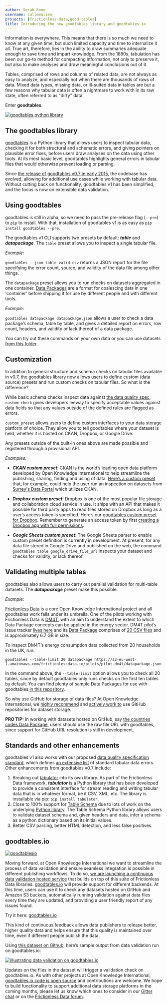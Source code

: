 ```yaml
---
author: Serah Rono
username: callmealien
projects: [frictionless-data,good-tables]
title: Introducing the new goodtables library and goodtables.io
---
```


Information is everywhere. This means that there is so much we need to know at any given time, but such limited capacity and time to internalize it all. True art, therefore, lies in the ability to draw summaries adequate enough to save time and impart knowledge. From the 1880s, tabulation has been our go-to method for compacting information, not only to preserve it, but also to make analyses and draw meaningful conclusions out of it.

Tables, comprised of rows and columns of related data, are not always as easy to analyze, and especially not when there are thousands of rows of data. Mixed data types, missing data, or ill-suited data in tables are but a few reasons why tabular data is often a nightmare to work with in its raw state, often referred to as "dirty" data.

Enter **goodtables**.

[![goodtables python library](/img/posts/goodtables-python-library.png)](https://github.com/frictionlessdata/goodtables.io)


## The goodtables library

[goodtables](https://github.com/frictionlessdata/goodtables-py/) is a Python library that allows users to inspect tabular data, checking it for both structural and schematic errors, and giving pointers on plausible error fixes, before users draw analyses on the data using other tools. At its most basic level, goodtables highlights general errors in tabular files that would otherwise prevent loading or parsing.

Since [the release of goodtables v0.7 in early 2015](http://okfnlabs.org/blog/2015/02/20/introducing-goodtables.html), the codebase has evolved, allowing for additional use cases while working with tabular data.  Without cutting back on functionality, goodtables v1 has been simplified, and the focus is now on extensible data validation.

## Using goodtables

goodtables is still in alpha, so we need to pass the pre-release flag (`--pre`) to `pip` to install.  With that, installation of goodtables v1 is as easy as `pip install goodtables --pre`.

The goodtables v1 CLI supports two presets by default: **_table_**  and **_datapackage_**.  The `table` preset allows you to inspect a single tabular file.

_Example:_

`goodtables --json table valid.csv` returns a JSON report for the file specifying the error count, source, and validity of the data file among other things.

The `datapackage` preset allows you to run checks on datasets aggregated in one container.  [Data Packages](http://specs.frictionlessdata.io/data-package/) are a format for coalescing data in one 'container' before shipping it for use by different people and with different tools.

_Example:_

`goodtables datapackage datapackage.json` allows a user to check a data package’s schema, table by table, and gives a detailed report on errors, row count, headers, and validity or lack thereof of a data package.

You can try out these commands on your own data or you can use datasets [from this folder](https://github.com/frictionlessdata/goodtables-py/tree/master/data).

## Customization

In addition to general structure and schema checks on tabular files available in v0.7, the goodtables library now allows users to define custom (data source) presets and run custom checks on tabular files. So what is the difference?

While basic schema checks inspect data against [the data quality spec](https://github.com/frictionlessdata/data-quality-spec), `custom_check` gives developers leeway to specify acceptable values against data fields so that any values outside of the defined rules are flagged as errors.

`custom_preset` allows users to define custom interfaces to your data storage platform of choice. They allow you to tell goodtables where your dataset is held, whether it is hosted on CKAN, Dropbox, or Google Drive.

Any presets outside of the built-in ones above are made possible and registered through a provisional API.

_Examples:_

+ **_CKAN custom preset_**:
[CKAN](http://ckan.org) is the world’s leading open data platform developed by Open Knowledge International to help streamline the publishing, sharing, finding and using of data.
[Here’s a custom preset](https://github.com/frictionlessdata/goodtables-py/blob/master/examples/ckan.py) that, for example, could help the user run an inspection on datasets from [Surrey's Data Portal](http://data.surrey.ca) which utilizes CKAN.

+ **_Dropbox custom preset_**:
Dropbox is one of the most popular file storage and collaboration cloud service in use. It ships with an API that makes it possible for third party apps to read files stored on Dropbox as long as a user’s access token is specified. Here’s our [goodtables custom preset for Dropbox](https://github.com/frictionlessdata/goodtables-py/blob/master/examples/dropbox.py). Remember to generate an access token by first [creating a Dropbox app with full permissions](https://www.dropbox.com/developers/apps).

+ **_Google Sheets custom preset_**:
The Google Sheets parser to enable custom preset definition is currently in development. At present, for any data file stored in Google Drive and published on the web, the command `goodtables table google_drive_file_url` inspects your dataset and checks for validity, or lack thereof.

## Validating multiple tables

goodtables also allows users to carry out parallel validation for multi-table datasets. The **_datapackage_** preset make this possible.

_Example:_

[Frictionless Data](http://frictionlessdata.io) is a core Open Knowledge International project and all goodtables work falls under its umbrella. One of the pilots working with Frictionless Data is [DM4T](https://github.com/frictionlessdata/pilot-dm4t), with an aim to understand the extent to which Data Package concepts can be applied in the energy sector. DM4T pilot’s issue tracker [lives here](https://github.com/frictionlessdata/pilot-dm4t) and its [Data Package](https://s3-eu-west-1.amazonaws.com/frictionlessdata.io/pilots/pilot-dm4t/datapackage.json) comprises of [20 CSV files](http://data.okfn.org/tools/view?url=https%3A%2F%2Fs3-eu-west-1.amazonaws.com%2Ffrictionlessdata.io%2Fpilots%2Fpilot-dm4t%2Fdatapackage.json) and is approximately 6.7 GB in size.

To inspect DM4T’s energy consumption data collected from 20 households in the UK, run:

```
goodtables --table-limit 20 datapackage https://s3-eu-west-1.amazonaws.com/frictionlessdata.io/pilots/pilot-dm4t/datapackage.json
```

In the command above, the `--table-limit` option allows you to check all 20 tables, since by default goodtables only runs checks on the first ten tables by default.  You can find plenty of sample Data Packages for use with goodtables [in this repository](https://github.com/datasets/).

So why use GitHub for storage of data files?  At Open Knowledge International, we [highly recommend](http://blog.okfn.org/2013/07/02/git-and-github-for-data/) and [actively work to](http://blog.okfn.org/2016/11/29/git-for-data-analysis-why-version-control-is-essential-collaboration-public-trust/) use GitHub repositories for dataset storage.

**PRO TIP:**
In working with datasets hosted on GitHub, say [the countries codes Data Package](https://github.com/datasets/country-codes), users should use the raw file URL with goodtables, since support for GitHub URL resolution is still in development.

## Standards and other enhancements

goodtables v1 also works with our proposed [data quality specification standard](https://github.com/frictionlessdata/data-quality-spec), which defines [an extensive list](https://github.com/frictionlessdata/goodtables-py/blob/master/goodtables/spec.json) of standard tabular data errors.  Other enhancements from goodtables v0.7 include:

1. Breaking out [tabulator](http://github.com/frictionlessdata/tabulator) into its own library.  As part of the Frictionless Data framework, **_tabulator_** is a Python library that has been developed to provide a consistent interface for stream reading and writing tabular data that is in whatever format, be it CSV, XML, etc. The library is installable via pip: `pip install tabulator`.
2. Close to 100% support for  [Table Schema](http://specs.frictionlessdata.io/table-schema/) due to lots of work on the underlying [Python library](https://github.com/frictionlessdata/jsontableschema-py).  The Table Schema Python library allows users to validate dataset schema and, given headers and data, infer a schema as a python dictionary based on its initial values.
3. Better CSV parsing, better HTML detection, and less false positives.

## goodtables.io

[![goodtablesio](/img/posts/goodtablesio.jpg)](https://github.com/frictionlessdata/goodtables.io)

Moving forward, at Open Knowledge International we want to streamline the process of data validation and ensure seamless integration is possible in different publishing workflows. To do so, [we are launching a continuous data validation hosted service](https://discuss.okfn.org/t/launching-goodtables-io-tell-us-what-you-think/5165) that builds on top of this suite of Frictionless Data libraries.  [goodtables.io](http://goodtables.io) will provide support for different backends. At this time, users can use it to check any datasets hosted on GitHub and Amazon S3 buckets, automatically running validation against data files every time they are updated, and providing a user friendly report of any issues found.

Try it here: [goodtables.io](http://goodtables.io)

This kind of continuous feedback allows data publishers to release better, higher quality data and helps ensure that this quality is maintained over time, even if different people publish the data.

Using [this dataset on Github](http://goodtables.io/github/frictionlessdata/example-goodtables.io), here’s sample output from data validation run on goodtables.io:

[![illustrating data validation on goodtables.io](/img/posts/goodtablesio-validation.png)](http://goodtables.io/github/amercader/car-fuel-and-emissions)

Updates on the files in the dataset will trigger a validation check on goodtables.io. As with other projects at Open Knowledge International, [goodtables.io code is open source](https://github.com/frictionlessdata/goodtables.io) and contributions are welcome. We hope to build functionality to support additional data storage platforms in the coming months, please let us know which ones to consider in our [Gitter chat](https://gitter.im/frictionlessdata/chat) or on the [Frictionless Data forum](https://discuss.okfn.org/c/frictionless-data).
